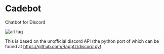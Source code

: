 # Cadebot
Chatbot for Discord 

![alt tag](http://www.videogamesblogger.com/wp-content/uploads/2010/07/marcus-cade-starcraft-2-character-screenshot.jpg)

This is based on the unofficial discord API (the python port of which can be found at https://github.com/Rapptz/discord.py).
